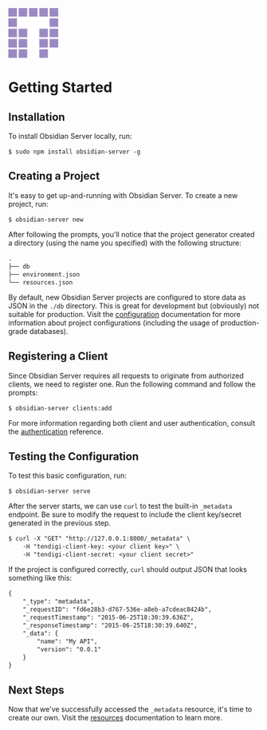 ![Tendigi Logo](assets/logo.png)
# Getting Started

## Installation

To install Obsidian Server locally, run:
```
$ sudo npm install obsidian-server -g
```

## Creating a Project

It's easy to get up-and-running with Obsidian Server.  To create a new project, run:

```
$ obsidian-server new
```

After following the prompts, you'll notice that the project generator created a directory (using the name you specified) with the following structure:

```
.
├── db
├── environment.json
└── resources.json
```

By default, new Obsidian Server projects are configured to store data as JSON in the `./db` directory. This is great for development but (obviously) not suitable for production. Visit the [configuration](./configuration.html) documentation for more information about project configurations (including the usage of production-grade databases).

## Registering a Client

Since Obsidian Server requires all requests to originate from authorized clients, we need to register one.  Run the following command and follow the prompts:

```
$ obsidian-server clients:add
```

For more information regarding both client and user authentication, consult the [authentication](./authentication.html) reference.

## Testing the Configuration


To test this basic configuration, run: 

```
$ obsidian-server serve
```

After the server starts, we can use `curl` to test the built-in `_metadata` endpoint.  Be sure to modify the request to include the client key/secret generated in the previous step.

```
$ curl -X "GET" "http://127.0.0.1:8000/_metadata" \
	-H "tendigi-client-key: <your client key>" \
	-H "tendigi-client-secret: <your client secret>"
```

If the project is configured correctly, `curl` should output JSON that looks something like this:

```
{
    "_type": "metadata",
    "_requestID": "fd6e28b3-d767-536e-a8eb-a7cdeac8424b",
    "_requestTimestamp": "2015-06-25T18:30:39.636Z",
    "_responseTimestamp": "2015-06-25T18:30:39.640Z",
    "_data": {
        "name": "My API",
        "version": "0.0.1"
    }
}
```

## Next Steps

Now that we've successfully accessed the `_metadata` resource, it's time to create our own.  Visit the [resources](./resources.html) documentation to learn more.